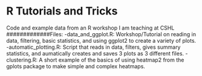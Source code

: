 # R Tutorials and Tricks
Code and example data from an R workshop I am teaching at CSHL
#############Files:
-data_and_ggplot.R: Workshop/Tutorial on reading in data, filtering, basic statistics, and using ggplot2 to create a variety of plots. 
-automatic_plotting.R: Script that reads in data, filters, gives summary statistics, and aumatically creates and saves 3 plots as 3 different files. 
-clustering.R: A short example of the basics of using heatmap2 from the gplots package to make simple and complex heatmaps. 


